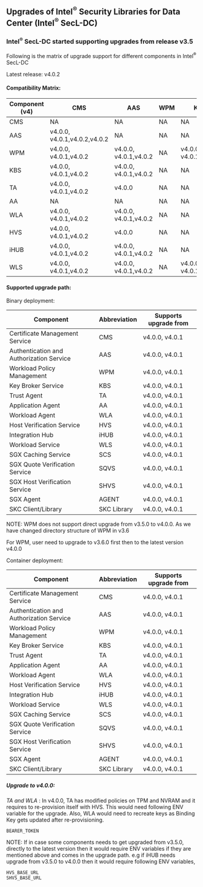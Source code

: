 ## Upgrades of Intel<sup>®</sup> Security Libraries for Data Center (Intel<sup>®</sup> SecL-DC)

### Intel<sup>®</sup> SecL-DC started supporting upgrades from release v3.5

Following is the matrix of upgrade support for different components in Intel<sup>®</sup> SecL-DC

Latest release: v4.0.2

#### Compatibility Matrix:
| Component (v4) |  CMS                | AAS                    | WPM | KBS                    | TA     | AA | WLA | HVS                    | iHUB | WLS                    |
|-------------|------------------------|------------------------|-----|------------------------|--------|----|-----|------------------------|------|------------------------|
| CMS         | NA                     | NA                     | NA  | NA                     | NA     | NA | NA  | NA                     | NA   | NA                     |
| AAS         | v4.0.0, v4.0.1,v4.0.2,v4.0.2 | NA                     | NA  | NA                     | NA     | NA | NA  | NA                     | NA   | NA                     |
| WPM         | v4.0.0, v4.0.1,v4.0.2 | v4.0.0, v4.0.1,v4.0.2 | NA  | v4.0.0, v4.0.1,v4.0.2 | NA     | NA | NA  | NA                     | NA   | NA                     |
| KBS         | v4.0.0, v4.0.1,v4.0.2 | v4.0.0, v4.0.1,v4.0.2 | NA  | NA                     | NA     | NA | NA  | NA                     | NA   | NA                     |
| TA          | v4.0.0, v4.0.1,v4.0.2 | v4.0.0                 | NA  | NA                     | NA     | NA | NA  | v4.0.0                 | NA   | NA                     |
| AA          | NA                     | NA                     | NA  | NA                     | NA     | NA | NA  | NA                     | NA   | NA                     |
| WLA         | v4.0.0, v4.0.1,v4.0.2 | v4.0.0, v4.0.1,v4.0.2 | NA  | NA                     | v4.0.0 | NA | NA  | NA                     | NA   | v4.0.0, v4.0.1,v4.0.2 |
| HVS         | v4.0.0, v4.0.1,v4.0.2 | v4.0.0                 | NA  | NA                     | v4.0.0 | NA | NA  | NA                     | NA   | NA                     |
| iHUB        | v4.0.0, v4.0.1,v4.0.2 | v4.0.0, v4.0.1,v4.0.2 | NA  | NA                     | NA     | NA | NA  | v4.0.0, v4.0.1,v4.0.2 | NA   | NA                     |
| WLS         | v4.0.0, v4.0.1,v4.0.2 | v4.0.0, v4.0.1,v4.0.2 | NA  | v4.0.0, v4.0.1,v4.0.2 | NA     | NA | NA  | NA                     | NA   | NA                     |

#### Supported upgrade path:

Binary deployment:

| Component | Abbreviation | Supports upgrade from  |
|-----------|--------------|-----------------------|
| Certificate Management Service           | CMS         |  v4.0.0, v4.0.1 |
| Authentication and Authorization Service | AAS         |  v4.0.0, v4.0.1 |
| Workload Policy Management               | WPM         |  v4.0.0, v4.0.1         |
| Key Broker Service                       | KBS         |  v4.0.0, v4.0.1 |
| Trust Agent                              | TA          |  v4.0.0, v4.0.1 |
| Application Agent                        | AA          |  v4.0.0, v4.0.1 |
| Workload Agent                           | WLA         |  v4.0.0, v4.0.1 |
| Host Verification Service                | HVS         |  v4.0.0, v4.0.1 |
| Integration Hub                          | iHUB        |  v4.0.0, v4.0.1 |
| Workload Service                         | WLS         |  v4.0.0, v4.0.1 |
| SGX Caching Service                      | SCS         |  v4.0.0, v4.0.1 |
| SGX Quote Verification Service           | SQVS        |  v4.0.0, v4.0.1 |
| SGX Host Verification Service            | SHVS        |  v4.0.0, v4.0.1 |
| SGX Agent                                | AGENT       |  v4.0.0, v4.0.1 |
| SKC Client/Library                       | SKC Library |  v4.0.0, v4.0.1 |


NOTE:
WPM does not support direct upgrade from v3.5.0 to v4.0.0. As we have changed directory structure of WPM in v3.6

For WPM, user need to upgrade to v3.6.0 first then to the latest version v4.0.0

Container deployment:

| Component | Abbreviation | Supports upgrade from  |
|-----------|--------------|-----------------------|
| Certificate Management Service           | CMS         |  v4.0.0, v4.0.1 |
| Authentication and Authorization Service | AAS         |  v4.0.0, v4.0.1 |
| Workload Policy Management               | WPM         |  v4.0.0, v4.0.1 |
| Key Broker Service                       | KBS         |  v4.0.0, v4.0.1 |
| Trust Agent                              | TA          |  v4.0.0, v4.0.1 |
| Application Agent                        | AA          |  v4.0.0, v4.0.1 |
| Workload Agent                           | WLA         |  v4.0.0, v4.0.1 |
| Host Verification Service                | HVS         |  v4.0.0, v4.0.1 |
| Integration Hub                          | iHUB        |  v4.0.0, v4.0.1 |
| Workload Service                         | WLS         |  v4.0.0, v4.0.1 |
| SGX Caching Service                      | SCS         |  v4.0.0, v4.0.1 |
| SGX Quote Verification Service           | SQVS        |  v4.0.0, v4.0.1 |
| SGX Host Verification Service            | SHVS        |  v4.0.0, v4.0.1 |
| SGX Agent                                | AGENT       |  v4.0.0, v4.0.1 |
| SKC Client/Library                       | SKC Library |  v4.0.0, v4.0.1 |

##### Upgrade to v4.0.0:
*TA and WLA* :
In v4.0.0, TA has modified policies on TPM and NVRAM and it requires to re-provision itself with HVS. This would need following 
ENV variable for the upgrade. Also, WLA would need to recreate keys as Binding Key gets updated after re-provisioning.

```shell
BEARER_TOKEN
```

NOTE:
If in case some components needs to get upgraded from v3.5.0, directly to the latest version then it would require ENV variables 
if they are mentioned above and comes in the upgrade path.
e.g if iHUB needs upgrade from v3.5.0 to v4.0.0 then it would require following ENV variables,

```shell
HVS_BASE_URL
SHVS_BASE_URL
```